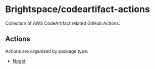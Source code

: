 # Brightspace/codeartifact-actions

Collection of AWS CodeArtifact related GitHub Actions.

## Actions

Actions are organized by package type:

* [Nuget](./nuget)
